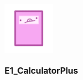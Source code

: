 ![icon](https://github.com/JADE-KING/E1_CalculatorPlus/blob/master/app/src/main/res/drawable/round_corner_calculator.png)  

# E1_CalculatorPlus

